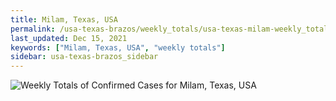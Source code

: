 ```yaml
---
title: Milam, Texas, USA
permalink: /usa-texas-brazos/weekly_totals/usa-texas-milam-weekly_totals.html
last_updated: Dec 15, 2021
keywords: ["Milam, Texas, USA", "weekly totals"]
sidebar: usa-texas-brazos_sidebar
---
```


![Weekly Totals of Confirmed Cases for Milam, Texas, USA](/covid_tracker/images/graphs/usa-texas-milam-weekly_totals_graph.png)
